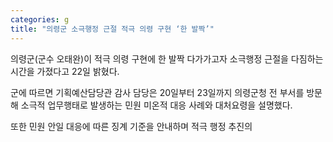 ```yaml
---
categories: g
title: "의령군 소극행정 근절 적극 의령 구현 ‘한 발짝’"
---
```

의령군(군수 오태완)이 적극 의령 구현에 한 발짝 다가가고자 소극행정 근절을 다짐하는 시간을 가졌다고 22일 밝혔다.

군에 따르면 기획예산담당관 감사 담당은 20일부터 23일까지 의령군청 전 부서를 방문해 소극적 업무행태로 발생하는 민원 미온적 대응 사례와 대처요령을 설명했다.

또한 민원 안일 대응에 따른 징계 기준을 안내하며 적극 행정 추진의